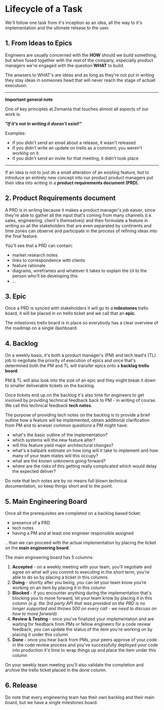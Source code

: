 # Lifecycle of a Task

We'll follow one task from it's inception as an idea, all the way to it's implementation and the ultimate release to the user.

## 1. From Ideas to Epics

Engineers are usually concerned with the **HOW** should we build something, but when fused together with the rest of the company, especially product managers we're engaged with the question **WHAT** to build.

The anwsers to WHAT's are ideas and as long as they're not put in writing they stay ideas in someones head that will never reach the stage of actuall executuon.

----

**Important general note**

One of key principles at Zemanta that touches almost all aspects of our work is:

***"If it's not in writing it doesn't exist!"***

Examples:

* if you didn't send an email about a release, it wasn't released
* if you didn't write an update on trello as a comment, you weren't working on it
* if you didn't send an invite for that meeting, it didn't took place

----

If an idea is not to just do a small alteration of an existing feature, but to introduce an entirely new concept into our product product managers put their idea into writing in a **product requirements document (PRD).**

## 2. Product Requirements document

A PRD is in writing because it makes a product manager's job easier, since they're able to gather all the input that's coming from many channels (i.e. sales, engineering, client's themselves) and then formulate a feature in writing so all the stakeholders that are even separated by continents and time zones can observe and participate in the process of refining ideas into the final feature.

You'll see that a PRD can contain:

* market research notes
* links to correspondence with clients
* feature rationale
* diagrams, wireframes and whatever it takes to explain the UI to the person who'll be developing this
* ...

## 3. Epic

Once a PRD is synced with stakeholders it will go to a **milestones** trello board, it will be placed in on trello ticket and we call that an **epic**.

The milestones trello board is in place so everybody has a clear overview of the roadmap on a single dashboard.

## 4. Backlog

On a weekly basis, it's both a product manager's (PM) and tech lead's (TL) job to negotiate the priority of execution of epics and once that's determined both the PM and TL will transfer epics onto a **backlog trello board**.

PM & TL will also look into the size of an epic and they might break it down to smaller deliverable tickets on the backlog.

Once tickets end up on the backlog it's also time for engineers to get involved by providing technical feedback back to PM - in writing of course. We call this technical feedback **tech notes**.

The purpose of providing tech notes on the backlog is to provide a brief outline how a feature will be implemented, obtain additional clarification from PM and to anwser common questions a PM might have:

* what's the basic outline of the implementation?
* which systems will the new feature alter?
* will this feature yield major architectural changes?
* what's a ballpark estimate on how long will it take to implement and how many of your team mates will this occupy?
* what are the known unknowns going forward?
* where are the risks of this getting really complicated which would delay the expected deliver?

Do note that tech notes are by no means full blown technical documentation, so keep things short and to the point.

## 5. Main Engineering Board

Once all the prerequisites are completed on a backlog based ticket:

* presence of a PRD
* tech notes
* having a PM and at least one engineer responsible assigned

.. than we can proceed with the actual implementation by placing the ticket on the **main engineering board**.

The main engineering board has 5 columns:

1. **Accepted** - on a weekly meeting with your team, you'll negotiate and agree on what will you commit to executing in the short term, you're able to do so by placing a ticket in this columns
2. **Doing** - shortly after you being, you can let your team know you're working on an item by placing it in this column
3. **Blocked** - if you encounter anything during the implementation that's blocking you to move forward, let your team know by placing it in this column *(e.g. the 3rd party API that was provided on the PRD is no longer supported and throws 500 on every call - we need to discuss on how to move forward)*
4. **Review & Testing** - once you've finalized your implementation and are waiting for feedback from PMs or fellow engineers for a code review feedback, you can update the status of the item you're working on by placing it under this column
5. **Done** - once you hear back from PMs, your peers approve of your code in the code review process and you've successfully deployed your code into production it's time to wrap things up and place the item under this column

On your weekly team meeting you'll also validate the completion and archive the trello ticket placed in the done column.

## 6. Release








Do note that every engineering team has their own backlog and their main board, but we have a single milestones board.
